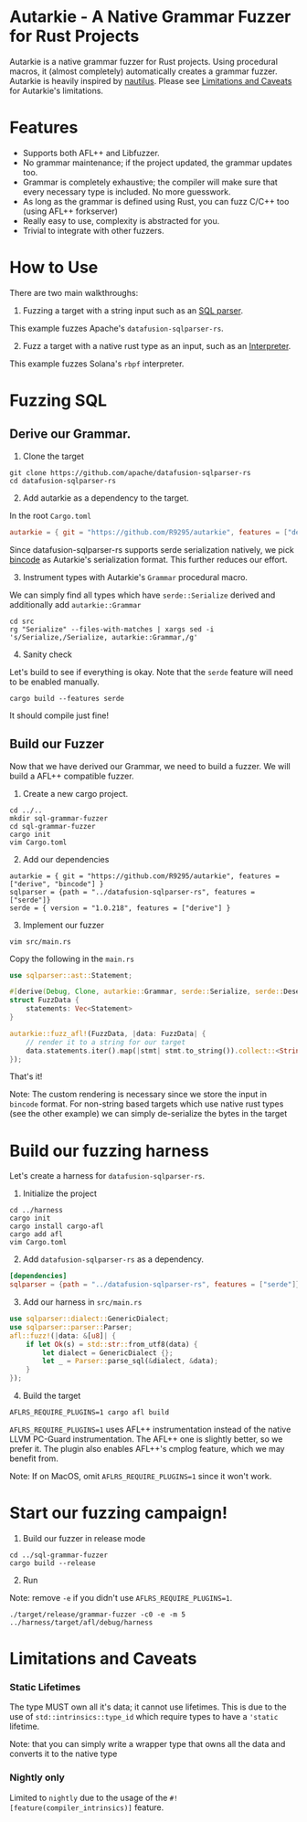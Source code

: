 # Autarkie - A Native Grammar Fuzzer for Rust Projects
Autarkie is a native grammar fuzzer for Rust projects. Using procedural macros, it (almost completely) automatically creates a grammar fuzzer. Autarkie is heavily inspired by [nautilus](https://github.com/nautilus-fuzz/nautilus). Please see [Limitations and Caveats](#limitations-and-caveats) for Autarkie's limitations.

# Features
- Supports both AFL++ and Libfuzzer.
- No grammar maintenance; if the project updated, the grammar updates too.
- Grammar is completely exhaustive; the compiler will make sure that every necessary type is included. No more guesswork.
- As long as the grammar is defined using Rust, you can fuzz C/C++ too (using AFL++ forkserver)
- Really easy to use, complexity is abstracted for you.
- Trivial to integrate with other fuzzers.


# How to Use
There are two main walkthroughs:
1. Fuzzing a target with a string input such as an [SQL parser](https://github.com/apache/datafusion-sqlparser-rs).

This example fuzzes Apache's ``datafusion-sqlparser-rs``.

2. Fuzz a target with a native rust type as an input, such as an [Interpreter](https://github.com/solana-labs/rbpf).

This example fuzzes Solana's ``rbpf`` interpreter.

# Fuzzing SQL
## Derive our Grammar.
1. Clone the target
```
git clone https://github.com/apache/datafusion-sqlparser-rs
cd datafusion-sqlparser-rs
```
2. Add autarkie as a dependency to the target. 

In the root ``Cargo.toml``
``` toml
autarkie = { git = "https://github.com/R9295/autarkie", features = ["derive", "bincode"] }
```
Since datafusion-sqlparser-rs supports serde serialization natively, we pick [bincode](https://github.com/bincode-org/bincode) as Autarkie's serialization format. 
This further reduces our effort.

3. Instrument types with Autarkie's ``Grammar`` procedural macro.

We can simply find all types which have ``serde::Serialize`` derived and additionally add ``autarkie::Grammar``

```
cd src
rg "Serialize" --files-with-matches | xargs sed -i 's/Serialize,/Serialize, autarkie::Grammar,/g'
```

4. Sanity check

Let's build to see if everything is okay. Note that the ``serde`` feature will need to be enabled manually.
```
cargo build --features serde
```
It should compile just fine!

## Build our Fuzzer
Now that we have derived our Grammar, we need to build a fuzzer. 
We will build a AFL++ compatible fuzzer.
1. Create a new cargo project.
```
cd ../.. 
mkdir sql-grammar-fuzzer
cd sql-grammar-fuzzer
cargo init
vim Cargo.toml
```
2. Add our dependencies
```
autarkie = { git = "https://github.com/R9295/autarkie", features = ["derive", "bincode"] }
sqlparser = {path = "../datafusion-sqlparser-rs", features = ["serde"]}
serde = { version = "1.0.218", features = ["derive"] }
```

3. Implement our fuzzer
```
vim src/main.rs
```
Copy the following in the ``main.rs``
``` rust
use sqlparser::ast::Statement;

#[derive(Debug, Clone, autarkie::Grammar, serde::Serialize, serde::Deserialize)]
struct FuzzData {
    statements: Vec<Statement> 
}

autarkie::fuzz_afl!(FuzzData, |data: FuzzData| {
    // render it to a string for our target
    data.statements.iter().map(|stmt| stmt.to_string()).collect::<String>().into_bytes()
});
```
That's it!

Note: The custom rendering is necessary since we store the input in ``bincode`` format. 
For non-string based targets which use native rust types (see the other example) we can simply de-serialize the bytes in the target


# Build our fuzzing harness
Let's create a harness for ``datafusion-sqlparser-rs``.

1. Initialize the project
```
cd ../harness
cargo init
cargo install cargo-afl
cargo add afl
vim Cargo.toml
```

2. Add ``datafusion-sqlparser-rs`` as a dependency.
``` toml
[dependencies]
sqlparser = {path = "../datafusion-sqlparser-rs", features = ["serde"]}
```

3. Add our harness in ``src/main.rs``
``` rust
use sqlparser::dialect::GenericDialect;
use sqlparser::parser::Parser;
afl::fuzz!(|data: &[u8]| {
    if let Ok(s) = std::str::from_utf8(data) {
        let dialect = GenericDialect {};
        let _ = Parser::parse_sql(&dialect, &data);
    }
});
```
4. Build the target
```
AFLRS_REQUIRE_PLUGINS=1 cargo afl build
```
``AFLRS_REQUIRE_PLUGINS=1`` uses AFL++ instrumentation instead of the native LLVM PC-Guard instrumentation. The AFL++ one is slightly better, so we prefer it. The plugin also enables AFL++'s cmplog feature, which we may benefit from.

Note: If on MacOS, omit ``AFLRS_REQUIRE_PLUGINS=1`` since it won't work.


# Start our fuzzing campaign!
1. Build our fuzzer in release mode
```
cd ../sql-grammar-fuzzer
cargo build --release
```

2. Run

Note: remove ``-e`` if you didn't use ``AFLRS_REQUIRE_PLUGINS=1``.

```
./target/release/grammar-fuzzer -c0 -e -m 5 ../harness/target/afl/debug/harness
```
# Limitations and Caveats
### Static Lifetimes
The type MUST own all it's data; it cannot use lifetimes. This is due to the use of ``std::intrinsics::type_id`` which require types to have a ``'static`` lifetime.

Note: that you can simply write a wrapper type that owns all the data and converts it to the native type
### Nightly only
Limited to ``nightly`` due to the usage of  the ``#![feature(compiler_intrinsics)]`` feature.
